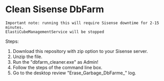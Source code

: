 # Clean Sisense DbFarm

```
Important note: running this will require Sisense downtime for 2-15 minutes.
ElastiCubeManagementService will be stopped 
```

Steps:

1. Download this repository with zip option to your Sisense server.
2. Unzip the file.
3. Run the "dbfarm_cleaner.exe" as Admin!
4. Follow the steps of the command line box. 
5. Go to the desktop review "Erase_Garbage_DbFarme_<time>" log.




